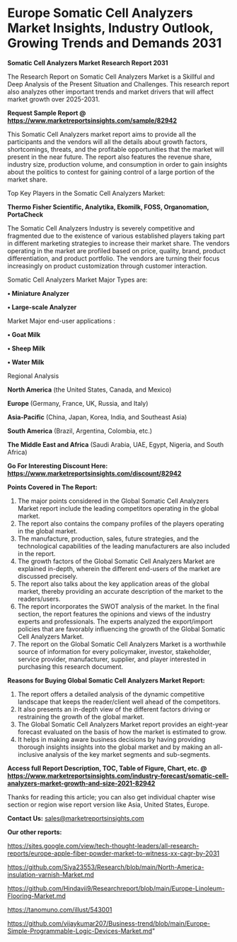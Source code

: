 # Europe Somatic Cell Analyzers Market Insights, Industry Outlook, Growing Trends and Demands 2031

<strong>Somatic Cell Analyzers Market Research Report 2031</strong>

The Research Report on Somatic Cell Analyzers Market is a Skillful and Deep Analysis of the Present Situation and Challenges. This research report also analyzes other important trends and market drivers that will affect market growth over 2025-2031.

<strong>Request Sample Report @ <a href=https://www.marketreportsinsights.com/sample/82942>https://www.marketreportsinsights.com/sample/82942</a></strong>

This Somatic Cell Analyzers market report aims to provide all the participants and the vendors will all the details about growth factors, shortcomings, threats, and the profitable opportunities that the market will present in the near future. The report also features the revenue share, industry size, production volume, and consumption in order to gain insights about the politics to contest for gaining control of a large portion of the market share.

Top Key Players in the Somatic Cell Analyzers Market:

<strong>Thermo Fisher Scientific, Analytika, Ekomilk, FOSS, Organomation, PortaCheck</strong>

The Somatic Cell Analyzers Industry is severely competitive and fragmented due to the existence of various established players taking part in different marketing strategies to increase their market share. The vendors operating in the market are profiled based on price, quality, brand, product differentiation, and product portfolio. The vendors are turning their focus increasingly on product customization through customer interaction.

Somatic Cell Analyzers Market Major Types are:

<strong>• Miniature Analyzer

• Large-scale Analyzer</strong>

Market Major end-user applications :

<strong>• Goat Milk

• Sheep Milk

• Water Milk</strong>

Regional Analysis

</u><strong><b>North America</b></strong> (the United States, Canada, and Mexico)

<strong><b>Europe </b></strong>(Germany, France, UK, Russia, and Italy)

<strong><b>Asia-Pacific</b></strong> (China, Japan, Korea, India, and Southeast Asia)

<strong><b>South America</b></strong> (Brazil, Argentina, Colombia, etc.)

<strong><b>The Middle East and Africa</b></strong> (Saudi Arabia, UAE, Egypt, Nigeria, and South Africa)

<strong>Go For Interesting Discount Here: <a href=https://www.marketreportsinsights.com/discount/82942>https://www.marketreportsinsights.com/discount/82942</a></strong>

<strong>Points Covered in The Report:</strong>
<ol>
  <li>The major points considered in the Global Somatic Cell Analyzers Market report include the leading competitors operating in the global market.</li>
  <li>The report also contains the company profiles of the players operating in the global market.</li>
  <li>The manufacture, production, sales, future strategies, and the technological capabilities of the leading manufacturers are also included in the report.</li>
  <li>The growth factors of the Global Somatic Cell Analyzers Market are explained in-depth, wherein the different end-users of the market are discussed precisely.</li>
  <li>The report also talks about the key application areas of the global market, thereby providing an accurate description of the market to the readers/users.</li>
  <li>The report incorporates the SWOT analysis of the market. In the final section, the report features the opinions and views of the industry experts and professionals. The experts analyzed the export/import policies that are favorably influencing the growth of the Global Somatic Cell Analyzers Market.</li>
  <li>The report on the Global Somatic Cell Analyzers Market is a worthwhile source of information for every policymaker, investor, stakeholder, service provider, manufacturer, supplier, and player interested in purchasing this research document.</li>
</ol>
<strong>Reasons for Buying Global Somatic Cell Analyzers Market Report:</strong>

<ol>
  <li>The report offers a detailed analysis of the dynamic competitive landscape that keeps the reader/client well ahead of the competitors.</li>
  <li>It also presents an in-depth view of the different factors driving or restraining the growth of the global market.</li>
  <li>The Global Somatic Cell Analyzers Market report provides an eight-year forecast evaluated on the basis of how the market is estimated to grow.</li>
  <li>It helps in making aware business decisions by having providing thorough insights insights into the global market and by making an all-inclusive analysis of the key market segments and sub-segments.</li>
</ol>
<strong>Access full Report Description, TOC, Table of Figure, Chart, etc. @ <a href=https://www.marketreportsinsights.com/industry-forecast/somatic-cell-analyzers-market-growth-and-size-2021-82942>https://www.marketreportsinsights.com/industry-forecast/somatic-cell-analyzers-market-growth-and-size-2021-82942</a></strong>


Thanks for reading this article; you can also get individual chapter wise section or region wise report version like Asia, United States, Europe.

<strong>Contact Us:</strong>
sales@marketreportsinsights.com

<strong>Our other reports:</strong>

<a href=https://sites.google.com/view/tech-thought-leaders/all-research-reports/europe-apple-fiber-powder-market-to-witness-xx-cagr-by-2031>https://sites.google.com/view/tech-thought-leaders/all-research-reports/europe-apple-fiber-powder-market-to-witness-xx-cagr-by-2031</a>

<a href=https://github.com/Siya23553/Research/blob/main/North-America-insulation-varnish-Market.md>https://github.com/Siya23553/Research/blob/main/North-America-insulation-varnish-Market.md</a>

<a href=https://github.com/Hindavii9/Researchreport/blob/main/Europe-Linoleum-Flooring-Market.md>https://github.com/Hindavii9/Researchreport/blob/main/Europe-Linoleum-Flooring-Market.md</a>

<a href=https://tanomuno.com/illust/543001>https://tanomuno.com/illust/543001</a>

<a href=https://github.com/vijaykumar207/Business-trend/blob/main/Europe-Simple-Programmable-Logic-Devices-Market.md>https://github.com/vijaykumar207/Business-trend/blob/main/Europe-Simple-Programmable-Logic-Devices-Market.md</a>"
